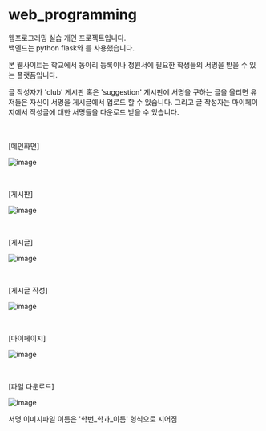# web_programming

웹프로그래밍 실습 개인 프로젝트입니다. <br>
백엔드는 python flask와 를 사용했습니다. 

본 웹사이트는 학교에서 동아리 등록이나 청원서에 필요한 학생들의 서명을 받을 수 있는 플랫폼입니다.  <br>

글 작성자가 'club' 게시판 혹은 'suggestion' 게시판에 서명을 구하는 글을 올리면 유저들은 자신이 서명을 게시글에서 업로드 할 수 있습니다. 그리고 글 작성자는 마이페이지에서 작성글에 대한 서명들을 다운로드 받을 수 있습니다. 
<br>
<br>
<br>

[메인화면]

![image](https://user-images.githubusercontent.com/49435564/209474512-5bc6d95a-3f88-47a0-b253-9974ff6177bb.png)

<br>

[게시판]

![image](https://user-images.githubusercontent.com/49435564/209475240-2c28dd6a-cd68-4cb5-94cb-a15286e26fab.png)

<br>

[게시글]

![image](https://user-images.githubusercontent.com/49435564/209475392-53c90a87-57c2-4469-8c49-ec0406a1bf71.png)

<br>

[게시글 작성]

![image](https://user-images.githubusercontent.com/49435564/209475354-980e4246-e410-4f85-a998-208662545a1f.png)

<br>

[마이페이지]

![image](https://user-images.githubusercontent.com/49435564/209475414-ead0f6b6-0a2e-4e14-9eb8-04226e983748.png)

<br>

[파일 다운로드]

![image](https://user-images.githubusercontent.com/49435564/209475468-76f4fd6a-a7fd-408f-98cf-29312521f0e8.png)
<br>

서명 이미지파일 이름은 '학번_학과_이름' 형식으로 지어짐 

